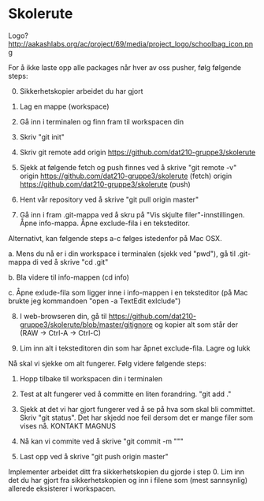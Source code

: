 # Skolerute

Logo? http://aakashlabs.org/ac/project/69/media/project_logo/schoolbag_icon.png



For å ikke laste opp alle packages når hver av oss pusher, følg følgende steps:

0. Sikkerhetskopier arbeidet du har gjort

1. Lag en mappe (workspace)

2. Gå inn i terminalen og finn fram til workspacen din

3. Skriv "git init"

4. Skriv git remote add origin https://github.com/dat210-gruppe3/skolerute

5. Sjekk at følgende fetch og push finnes ved å skrive "git remote -v"
origin	https://github.com/dat210-gruppe3/skolerute (fetch)
origin	https://github.com/dat210-gruppe3/skolerute (push)

6. Hent vår repository ved å skrive "git pull origin master"

7. Gå inn i fram .git-mappa ved å skru på "Vis skjulte filer"-innstillingen.  Åpne info-mappa. Åpne exclude-fila i en teksteditor.
  
  Alternativt, kan følgende steps a-c følges istedenfor på Mac OSX. 

  a. Mens du nå er i din workspace i terminalen (sjekk ved "pwd"), gå til .git-mappa di ved å skrive "cd .git"

  b. Bla videre til info-mappen (cd info)

  c. Åpne exlude-fila som ligger inne i info-mappen i en teksteditor (på Mac brukte jeg kommandoen "open -a TextEdit exlclude")

8. I web-browseren din, gå til https://github.com/dat210-gruppe3/skolerute/blob/master/gitignore og kopier alt som står der (RAW -> Ctrl-A -> Ctrl-C)

9. Lim inn alt i teksteditoren din som har åpnet exclude-fila. Lagre og lukk



Nå skal vi sjekke om alt fungerer. Følg videre følgende steps:

1. Hopp tilbake til workspacen din i terminalen

2. Test at alt fungerer ved å committe en liten forandring.
"git add ."

3. Sjekk at det vi har gjort fungerer ved å se på hva som skal bli committet. Skriv "git status".
Det har skjedd noe feil dersom det er mange filer som vises nå. KONTAKT MAGNUS

4. Nå kan vi commite ved å skrive "git commit -m "<din melding>""

5. Last opp ved å skrive "git push origin master"



Implementer arbeidet ditt fra sikkerhetskopien du gjorde i step 0. Lim inn det du har gjort fra sikkerhetskopien og inn i filene som (mest sannsynlig) allerede eksisterer i workspacen.



